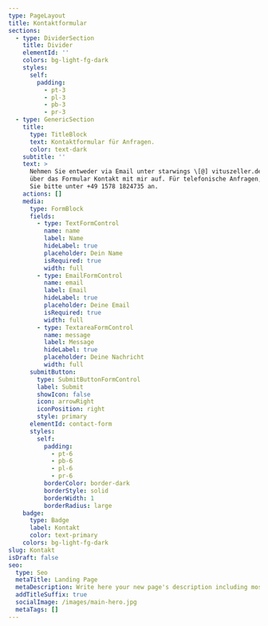 ```yaml
---
type: PageLayout
title: Kontaktformular
sections:
  - type: DividerSection
    title: Divider
    elementId: ''
    colors: bg-light-fg-dark
    styles:
      self:
        padding:
          - pt-3
          - pl-3
          - pb-3
          - pr-3
  - type: GenericSection
    title:
      type: TitleBlock
      text: Kontaktformular für Anfragen.
      color: text-dark
    subtitle: ''
    text: >
      Nehmen Sie entweder via Email unter starwings \[@] vituszeller.de oder
      über das Formular Kontakt mit mir auf. Für telefonische Anfragen, rufen
      Sie bitte unter +49 1578 1824735 an.
    actions: []
    media:
      type: FormBlock
      fields:
        - type: TextFormControl
          name: name
          label: Name
          hideLabel: true
          placeholder: Dein Name
          isRequired: true
          width: full
        - type: EmailFormControl
          name: email
          label: Email
          hideLabel: true
          placeholder: Deine Email
          isRequired: true
          width: full
        - type: TextareaFormControl
          name: message
          label: Message
          hideLabel: true
          placeholder: Deine Nachricht
          width: full
      submitButton:
        type: SubmitButtonFormControl
        label: Submit
        showIcon: false
        icon: arrowRight
        iconPosition: right
        style: primary
      elementId: contact-form
      styles:
        self:
          padding:
            - pt-6
            - pb-6
            - pl-6
            - pr-6
          borderColor: border-dark
          borderStyle: solid
          borderWidth: 1
          borderRadius: large
    badge:
      type: Badge
      label: Kontakt
      color: text-primary
    colors: bg-light-fg-dark
slug: Kontakt
isDraft: false
seo:
  type: Seo
  metaTitle: Landing Page
  metaDescription: Write here your new page's description including most relevant keywords.
  addTitleSuffix: true
  socialImage: /images/main-hero.jpg
  metaTags: []
---
```

